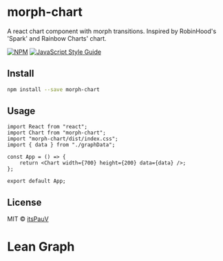 # morph-chart

A react chart component with morph transitions.
Inspired by RobinHood's 'Spark' and Rainbow Charts' chart.

[![NPM](https://img.shields.io/npm/v/morph-chart.svg)](https://www.npmjs.com/package/morph-chart) [![JavaScript Style Guide](https://img.shields.io/badge/code_style-standard-brightgreen.svg)](https://standardjs.com)

## Install

```bash
npm install --save morph-chart
```

## Usage

```tsx
import React from "react";
import Chart from "morph-chart";
import "morph-chart/dist/index.css";
import { data } from "./graphData";

const App = () => {
    return <Chart width={700} height={200} data={data} />;
};

export default App;
```

## License

MIT © [itsPauV](https://github.com/itsPauV)

# Lean Graph

